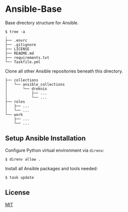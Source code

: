 # Ansible-Base

Base directory structure for Ansible.

```console
$ tree -a
.
├── .envrc
├── .gitignore
├── LICENSE
├── README.md
├── requirements.txt
└── Taskfile.yml
```

Clone all other Ansible repositories beneath this directory.

```
├── collections
│   └── ansible_collections
│       └── dreknix
│           ├── ...
│           └── ...
├── roles
│   ├── ...
│   └── ...
└── work
    ├── ...
    └── ...
```

## Setup Ansible Installation

Configure Python virtual environment via `direnv`:

```console
$ direnv allow .
```

Install all Ansible packages and tools needed:

```console
$ task update
```

## License

[MIT](https://github.com/dreknix/ansible-base/blob/main/LICENSE)
